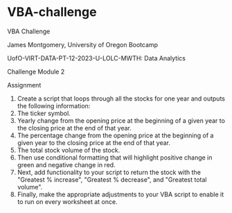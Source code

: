 # VBA-challenge
VBA Challenge

James Montgomery, University of Oregon Bootcamp

UofO-VIRT-DATA-PT-12-2023-U-LOLC-MWTH: Data Analytics

Challenge Module 2

Assignment

1) Create a script that loops through all the stocks for one year and outputs the following information:
2) The ticker symbol.
3) Yearly change from the opening price at the beginning of a given year to the closing price at the end of that year.
4) The percentage change from the opening price at the beginning of a given year to the closing price at the end of that year.
5) The total stock volume of the stock.
6) Then use conditional formatting that will highlight positive change in green and negative change in red.
7) Next, add functionality to your script to return the stock with the "Greatest % increase", "Greatest % decrease", and "Greatest total volume". 
8) Finally, make the appropriate adjustments to your VBA script to enable it to run on every worksheet at once.
